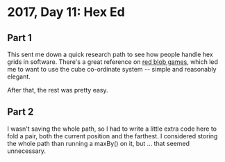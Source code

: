 # 2017, Day 11: Hex Ed

## Part 1

This sent me down a quick research path to see how people handle hex grids in
software. There's a great reference on [red blob games][rbg-hex], which led me
to want to use the cube co-ordinate system -- simple and reasonably elegant.

[rbg-hex]: https://www.redblobgames.com/grids/hexagons/

After that, the rest was pretty easy.

## Part 2
I wasn't saving the whole path, so I had to write a little extra code here to 
fold a pair, both the current position and the farthest. I considered storing 
the whole path than running a maxBy() on it, but ... that seemed unnecessary.